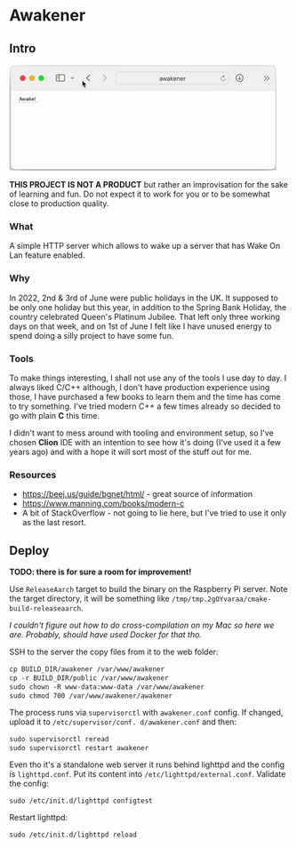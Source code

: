 # Awakener
## Intro

![in action](awakener.gif)

**THIS PROJECT IS NOT A PRODUCT** but rather an improvisation for the sake of learning and fun. Do not expect it to 
work for you or to be somewhat close to production quality.

### What
A simple HTTP server which allows to wake up a server that has Wake On Lan feature enabled.

### Why
In 2022, 2nd & 3rd of June were public holidays in the UK. 
It supposed to be only one holiday but this year, in addition to the Spring Bank Holiday, 
the country celebrated Queen's Platinum Jubilee. 
That left only three working days on that week, and on 1st of June I felt like I have unused energy to spend doing a 
silly project to have some fun.

### Tools

To make things interesting, I shall not use any of the tools I use day to day. I always liked C/C++ although, I 
don't have production experience using those, I have purchased a few books to learn them and the time has come to 
try something. I've tried modern C++ a few times already so decided to go with plain **C** this time.

I didn't want to mess around with tooling and environment setup, so I've chosen **Clion** IDE with an intention to see 
how it's doing (I've used it a few years ago) and with a hope it will sort most of the stuff out for me.

### Resources

* https://beej.us/guide/bgnet/html/ - great source of information
* https://www.manning.com/books/modern-c
* A bit of StackOverflow - not going to lie here, but I've tried to use it only as the last resort.


## Deploy

**TODO: there is for sure a room for improvement!**

Use `ReleaseAarch` target to build the binary on the Raspberry Pi server.
Note the target directory, it will be something like `/tmp/tmp.2gOYvaraa/cmake-build-releaseaarch`. 

*I couldn't figure out how to do cross-compilation on my Mac so here we are. Probably, should have used Docker for 
that tho.*

SSH to the server the copy files from it to the web folder:

```shell
cp BUILD_DIR/awakener /var/www/awakener
cp -r BUILD_DIR/public /var/www/awakener
sudo chown -R www-data:www-data /var/www/awakener
sudo chmod 700 /var/www/awakener/awakener
```

The process runs via `supervisorctl` with `awakener.conf` config. If changed, upload it to `/etc/supervisor/conf.
d/awakener.conf` and then:

```shell
sudo supervisorctl reread
sudo supervisorctl restart awakener
```

Even tho it's a standalone web server it runs behind lighttpd and the config is `lighttpd.conf`. Put its content 
into `/etc/lighttpd/external.conf`. Validate the config:

```shell
sudo /etc/init.d/lighttpd configtest
```

Restart lighttpd:

```shell
sudo /etc/init.d/lighttpd reload
```